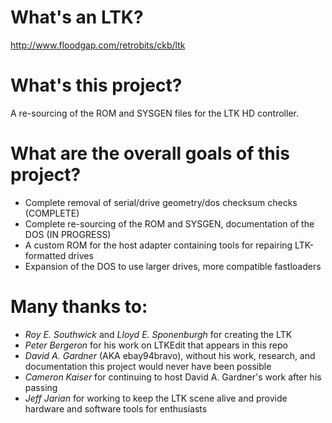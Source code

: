 # What's an LTK? 
http://www.floodgap.com/retrobits/ckb/ltk

# What's this project? 
A re-sourcing of the ROM and SYSGEN files for the LTK HD controller.

# What are the overall goals of this project? 
* Complete removal of serial/drive geometry/dos checksum checks (COMPLETE)
* Complete re-sourcing of the ROM and SYSGEN, documentation of the DOS (IN PROGRESS)
* A custom ROM for the host adapter containing tools for repairing LTK-formatted drives
* Expansion of the DOS to use larger drives, more compatible fastloaders

# Many thanks to: 
* _Roy E. Southwick_ and _Lloyd E. Sponenburgh_ for creating the LTK
* _Peter Bergeron_ for his work on LTKEdit that appears in this repo
* _David A. Gardner_ (AKA ebay94bravo), without his work, research, and documentation this project would never have been possible
* _Cameron Kaiser_ for continuing to host David A. Gardner's work after his passing
* _Jeff Jarian_ for working to keep the LTK scene alive and provide hardware and software tools for enthusiasts


